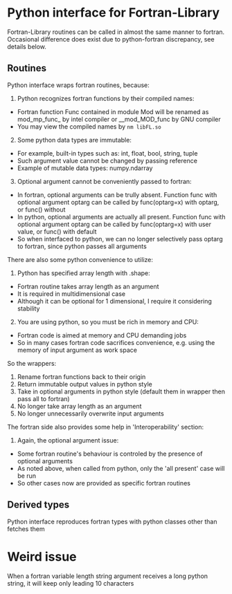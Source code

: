 # Python interface for Fortran-Library
Fortran-Library routines can be called in almost the same manner to fortran. Occasional difference does exist due to python-fortran discrepancy, see details below.

## Routines
Python interface wraps fortran routines, because:
1. Python recognizes fortran functions by their compiled names:
* Fortran function Func contained in module Mod will be renamed as mod_mp_func_ by intel compiler or __mod_MOD_func by GNU compiler
* You may view the compiled names by `nm libFL.so`
2. Some python data types are immutable:
* For example, built-in types such as: int, float, bool, string, tuple
* Such argument value cannot be changed by passing reference
* Example of mutable data types: numpy.ndarray
3. Optional argument cannot be conveniently passed to fortran:
* In fortran, optional arguments can be trully absent. Function func with optional argument optarg can be called by func(optarg=x) with optarg, or func() without
* In python, optional arguments are actually all present. Function func with optional argument optarg can be called by func(optarg=x) with user value, or func() with default
* So when interfaced to python, we can no longer selectively pass optarg to fortran, since python passes all arguments

There are also some python convenience to utilize:
1. Python has specified array length with .shape:
* Fortran routine takes array length as an argument
* It is required in multidimensional case
* Although it can be optional for 1 dimensional, I require it considering stability
2. You are using python, so you must be rich in memory and CPU:
* Fortran code is aimed at memory and CPU demanding jobs
* So in many cases fortran code sacrifices convenience, e.g. using the memory of input argument as work space

So the wrappers:
1. Rename fortran functions back to their origin
2. Return immutable output values in python style
3. Take in optional arguments in python style (default them in wrapper then pass all to fortran)
4. No longer take array length as an argument
5. No longer unnecessarily overwrite input arguments

The fortran side also provides some help in 'Interoperability' section:
1. Again, the optional argument issue:
* Some fortran routine's behaviour is controled by the presence of optional arguments
* As noted above, when called from python, only the 'all present' case will be run
* So other cases now are provided as specific fortran routines

## Derived types
Python interface reproduces fortran types with python classes other than fetches them

# Weird issue
When a fortran variable length string argument receives a long python string, it will keep only leading 10 characters